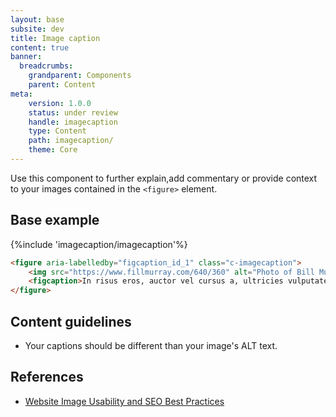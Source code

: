 ```yaml
---
layout: base
subsite: dev
title: Image caption
content: true
banner:
  breadcrumbs:
    grandparent: Components
    parent: Content
meta:
    version: 1.0.0
    status: under review
    handle: imagecaption
    type: Content
    path: imagecaption/
    theme: Core
---
```

Use this component to further explain,add commentary or provide context to your images contained in the `<figure>` element.

## Base example

{%include 'imagecaption/imagecaption'%}

```html
<figure aria-labelledby="figcaption_id_1" class="c-imagecaption">
	<img src="https://www.fillmurray.com/640/360" alt="Photo of Bill Murray">
	<figcaption>In risus eros, auctor vel cursus a, ultricies vulputate massa. Sed sollicitudin augue id risus lacinia, placerat euismod sapien blandit.</figcaption>
</figure>
```
## Content guidelines

- Your captions should be different than your image's ALT text.

## References

- [Website Image Usability and SEO Best Practices](https://usabilitygeek.com/website-image-usability-and-seo-best-practices/)
